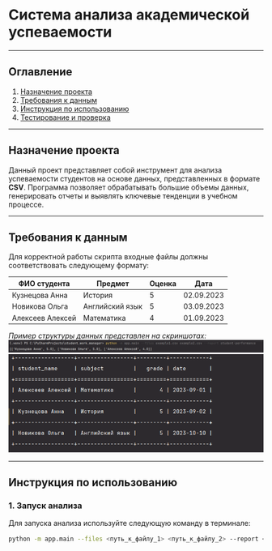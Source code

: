 # Система анализа академической успеваемости

---

## Оглавление
1. [Назначение проекта](#назначение-проекта)
2. [Требования к данным](#требования-к-данным)
3. [Инструкция по использованию](#инструкция-по-использованию)
4. [Тестирование и проверка](#тестирование-и-проверка)

---

## Назначение проекта
Данный проект представляет собой инструмент для анализа успеваемости студентов на основе данных, представленных в формате **CSV**. Программа позволяет обрабатывать большие объемы данных, генерировать отчеты и выявлять ключевые тенденции в учебном процессе.

---

## Требования к данным
Для корректной работы скрипта входные файлы должны соответствовать следующему формату:

| ФИО студента       | Предмет         | Оценка | Дата       |
|--------------------|-----------------|--------|------------|
| Кузнецова Анна     | История         | 5      | 02.09.2023 |
| Новикова Ольга     | Английский язык | 5      | 03.09.2023 |
| Алексеев Алексей   | Математика      | 4      | 01.09.2023 |

*Пример структуры данных представлен на скриншотах:*
![Пример 1](./images/example.png)
![Пример 2](./images/example2.png)

---

## Инструкция по использованию

### **1. Запуск анализа**
Для запуска анализа используйте следующую команду в терминале:
```bash
python -m app.main --files <путь_к_файлу_1> <путь_к_файлу_2> --report <название_отчета>
